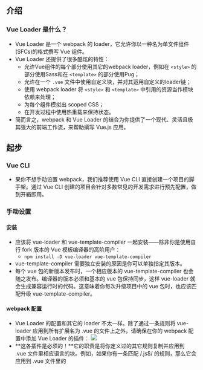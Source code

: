 ##	介绍
###	Vue Loader 是什么？
*	Vue Loader 是一个 webpack 的 loader，它允许你以一种名为单文件组件 (SFCs)的格式撰写 Vue 组件。
*	Vue Loader 还提供了很多酷炫的特性：
	*	允许Vue组件的每个部分使用其它的webpack loader，例如在 `<style>` 的部分使用Sass和在 `<template>` 的部分使用Pug；
	*	允许在一个 `.vue` 文件中使用自定义块，并对其运用自定义的loader链；
	*	使用 webpack loader 将 `<style>` 和 `<template>` 中引用的资源当作模块依赖来处理；
	*	为每个组件模拟出 scoped CSS；
	*	在开发过程中使用热重载来保持状态。
*	简而言之，webpack 和 Vue Loader 的结合为你提供了一个现代、灵活且极其强大的前端工作流，来帮助撰写 Vue.js 应用。

##	起步
###	Vue CLI
*	果你不想手动设置 webpack，我们推荐使用 Vue CLI 直接创建一个项目的脚手架。通过 Vue CLI 创建的项目会针对多数常见的开发需求进行预先配置，做到开箱即用。

###	手动设置
####	安装
*	应该将 vue-loader 和 vue-template-compiler 一起安装——除非你是使用自行 fork 版本的 Vue 模板编译器的高阶用户：
	*	`npm install -D vue-loader vue-template-compiler`
*	vue-template-compiler 需要独立安装的原因是你可以单独指定其版本。
*	每个 vue 包的新版本发布时，一个相应版本的 vue-template-compiler 也会随之发布。编译器的版本必须和基本的 vue 包保持同步，这样 vue-loader 就会生成兼容运行时的代码。这意味着你每次升级项目中的 vue 包时，也应该匹配升级 vue-template-compiler。

####	webpack 配置
*	Vue Loader 的配置和其它的 loader 不太一样。除了通过一条规则将 vue-loader 应用到所有扩展名为 .vue 的文件上之外，请确保在你的 webpack 配置中添加 Vue Loader 的插件：
	![](https://i.imgur.com/p48b2y3.png)
*	**这各插件是必须的！**它的职责是将你定义过的其它规则复制并应用到 .vue 文件里相应语言的块。例如，如果你有一条匹配 /\.js$/ 的规则，那么它会应用到 .vue 文件里的 <script> 块。


